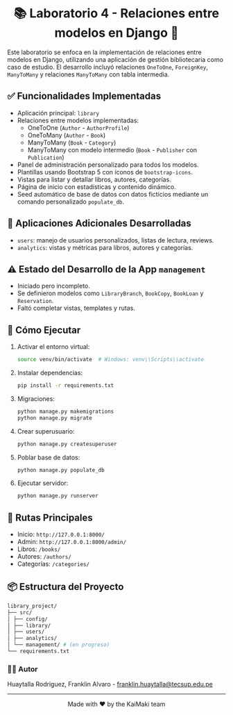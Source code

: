 <h1 align="center">📚 Laboratorio 4 - Relaciones entre modelos en Django 📘</h1> 

Este laboratorio se enfoca en la implementación de relaciones entre modelos en Django, utilizando una aplicación de gestión bibliotecaria como caso de estudio. El desarrollo incluyó relaciones `OneToOne`, `ForeignKey`, `ManyToMany` y relaciones `ManyToMany` con tabla intermedia.

## ✅ Funcionalidades Implementadas

- Aplicación principal: `library`
- Relaciones entre modelos implementadas:
  - OneToOne (`Author` - `AuthorProfile`)
  - OneToMany (`Author` - `Book`)
  - ManyToMany (`Book` - `Category`)
  - ManyToMany con modelo intermedio (`Book` - `Publisher` con `Publication`)
- Panel de administración personalizado para todos los modelos.
- Plantillas usando Bootstrap 5 con íconos de `bootstrap-icons`.
- Vistas para listar y detallar libros, autores, categorías.
- Página de inicio con estadísticas y contenido dinámico.
- Seed automático de base de datos con datos ficticios mediante un comando personalizado `populate_db`.

## 🧩 Aplicaciones Adicionales Desarrolladas

- `users`: manejo de usuarios personalizados, listas de lectura, reviews.
- `analytics`: vistas y métricas para libros, autores y categorías.

## ⚠️ Estado del Desarrollo de la App `management`

- Iniciado pero incompleto.
- Se definieron modelos como `LibraryBranch`, `BookCopy`, `BookLoan` y `Reservation`.
- Faltó completar vistas, templates y rutas.

## 🚀 Cómo Ejecutar

1. Activar el entorno virtual:
    ```bash
    source venv/bin/activate  # Windows: venv\\Scripts\\activate
    ```
2. Instalar dependencias:
    ```bash
    pip install -r requirements.txt
    ```
3. Migraciones:
    ```bash
    python manage.py makemigrations
    python manage.py migrate
    ```
4. Crear superusuario:
    ```bash
    python manage.py createsuperuser
    ```
5. Poblar base de datos:
    ```bash
    python manage.py populate_db
    ```
6. Ejecutar servidor:
    ```bash
    python manage.py runserver
    ```

## 📌 Rutas Principales

- Inicio: `http://127.0.0.1:8000/`
- Admin: `http://127.0.0.1:8000/admin/`
- Libros: `/books/`
- Autores: `/authors/`
- Categorías: `/categories/`

## 📦 Estructura del Proyecto

```bash
library_project/
├── src/
│ ├── config/
│ ├── library/
│ ├── users/
│ ├── analytics/
│ └── management/ # (en progreso)
└── requirements.txt
```

### 👨‍💻 Autor

Huaytalla Rodriguez, Franklin Alvaro - franklin.huaytalla@tecsup.edu.pe

---
<p align="center">Made with ❤️ by the KaiMaki team</p>

